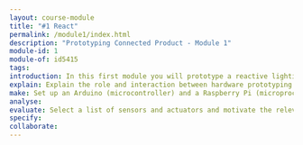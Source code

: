 ```yaml
---
layout: course-module
title: "#1 React"
permalink: /module1/index.html
description: "Prototyping Connected Product - Module 1"
module-id: 1
module-of: id5415
tags:
introduction: In this first module you will prototype a reactive lighting system, setting up the building blocks of a typical connected product. 
explain: Explain the role and interaction between hardware prototyping platforms of type microcontrollers, microprocessors and servers;
make: Set up an Arduino (microcontroller) and a Raspberry Pi (microprocessor) as a foundation of a connected product prototype;
analyse:
evaluate: Select a list of sensors and actuators and motivate the relevance for their design;
specify: 
collaborate:
---
```

